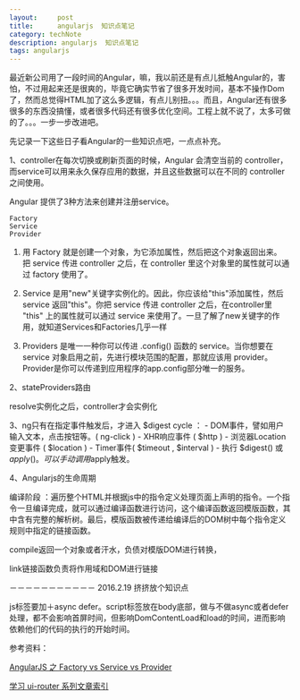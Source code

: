 ```yaml
---
layout:     post
title:      angularjs  知识点笔记
category: techNote
description: angularjs  知识点笔记
tags: angularjs  
---
```


最近新公司用了一段时间的Angular，嘛，我以前还是有点儿抵触Angular的，害怕，不过用起来还是很爽的，毕竟它确实节省了很多开发时间，基本不操作Dom了，然而总觉得HTML加了这么多逻辑，有点儿别扭。。。而且，Angular还有很多很多的东西没搞懂，或者很多代码还有很多优化空间。工程上就不说了，太多可做的了。。。一步一步改进吧。

先记录一下这些日子看Angular的一些知识点吧，一点点补充。

1、controller在每次切换或刷新页面的时候，Angular 会清空当前的 controller，而service可以用来永久保存应用的数据，并且这些数据可以在不同的 controller 之间使用。

Angular 提供了3种方法来创建并注册service。

	Factory
	Service
	Provider

1) 用 Factory 就是创建一个对象，为它添加属性，然后把这个对象返回出来。 把 service 传进 controller 之后，在 controller 里这个对象里的属性就可以通过 factory 使用了。

2) Service 是用"new"关键字实例化的。因此，你应该给"this"添加属性，然后 service 返回"this"。你把 service 传进 controller 之后，在controller里 "this" 上的属性就可以通过 service 来使用了。一旦了解了new关键字的作用，就知道Services和Factories几乎一样

3) Providers 是唯一一种你可以传进 .config() 函数的 service。当你想要在 service 对象启用之前，先进行模块范围的配置，那就应该用 provider。Provider是你可以传递到应用程序的app.config部分唯一的服务。


2、stateProviders路由

resolve实例化之后，controller才会实例化

3、ng只有在指定事件触发后，才进入 $digest cycle ： - DOM事件，譬如用户输入文本，点击按钮等。( ng-click ) - XHR响应事件 ( $http ) - 浏览器Location变更事件 ( $location ) - Timer事件( $timeout , $interval ) - 执行 $digest() 或 $apply()。可以手动调用$apply触发。


4、Angularjs的生命周期

编译阶段 ：遍历整个HTML并根据js中的指令定义处理页面上声明的指令。一个指令一旦编译完成，就可以通过编译函数进行访问，这个编译函数返回模版函数，其中含有完整的解析树。最后，模版函数被传递给编译后的DOM树中每个指令定义规则中指定的链接函数。

compile返回一个对象或者汗水，负债对模版DOM进行转换，

link链接函数负责将作用域和DOM进行链接

－－－－－－－－－－－
2016.2.19 挤挤放个知识点

js标签要加＋async defer。script标签放在body底部，做与不做async或者defer处理，都不会影响首屏时间，但影响DomContentLoad和load的时间，进而影响依赖他们的代码的执行的开始时间。



参考资料：

[AngularJS 之 Factory vs Service vs Provider](http://www.oschina.net/translate/angularjs-factory-vs-service-vs-provider)

[学习 ui-router 系列文章索引](http://bubkoo.com/2014/01/02/angular/ui-router/guide/index/)


